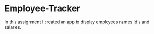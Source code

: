 # Employee-Tracker
In this assignment I created an app to display employees names id's and salaries.
